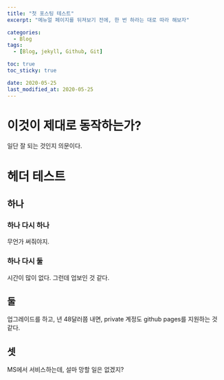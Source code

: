 ```yaml
---
title: "첫 포스팅 테스트"
excerpt: "메뉴얼 페이지를 뒤져보기 전에, 한 번 하라는 대로 따라 해보자"

categories:
  - Blog
tags:
  - [Blog, jekyll, Github, Git]

toc: true
toc_sticky: true

date: 2020-05-25
last_modified_at: 2020-05-25
---
```


# 이것이 제대로 동작하는가?
일단 잘 되는 것인지 의문이다.

# 헤더 테스트
## 하나
### 하나 다시 하나
무언가 써줘야지.

### 하나 다시 둘
시간이 많이 없다. 그런데 업보인 것 같다.

## 둘
업그레이드를 하고, 년 48달러쯤 내면, private 계정도 github pages를 지원하는 것 같다.

## 셋
MS에서 서비스하는데, 설마 망할 일은 없겠지?
